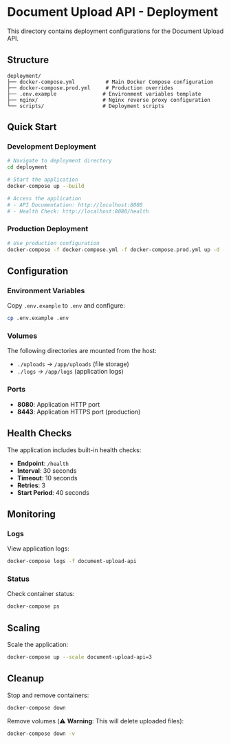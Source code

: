 # Document Upload API - Deployment

This directory contains deployment configurations for the Document Upload API.

## Structure

```
deployment/
├── docker-compose.yml          # Main Docker Compose configuration
├── docker-compose.prod.yml     # Production overrides
├── .env.example               # Environment variables template
├── nginx/                     # Nginx reverse proxy configuration
└── scripts/                   # Deployment scripts
```

## Quick Start

### Development Deployment

```bash
# Navigate to deployment directory
cd deployment

# Start the application
docker-compose up --build

# Access the application
# - API Documentation: http://localhost:8080
# - Health Check: http://localhost:8080/health
```

### Production Deployment

```bash
# Use production configuration
docker-compose -f docker-compose.yml -f docker-compose.prod.yml up -d --build
```

## Configuration

### Environment Variables

Copy `.env.example` to `.env` and configure:

```bash
cp .env.example .env
```

### Volumes

The following directories are mounted from the host:
- `./uploads` → `/app/uploads` (file storage)
- `./logs` → `/app/logs` (application logs)

### Ports

- **8080**: Application HTTP port
- **8443**: Application HTTPS port (production)

## Health Checks

The application includes built-in health checks:
- **Endpoint**: `/health`
- **Interval**: 30 seconds
- **Timeout**: 10 seconds
- **Retries**: 3
- **Start Period**: 40 seconds

## Monitoring

### Logs

View application logs:
```bash
docker-compose logs -f document-upload-api
```

### Status

Check container status:
```bash
docker-compose ps
```

## Scaling

Scale the application:
```bash
docker-compose up --scale document-upload-api=3
```

## Cleanup

Stop and remove containers:
```bash
docker-compose down
```

Remove volumes (⚠️ **Warning**: This will delete uploaded files):
```bash
docker-compose down -v
```
